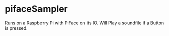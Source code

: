 # pifaceSampler
Runs on a Raspberry Pi with PiFace on its IO. Will Play a soundfile if a Button is pressed.
